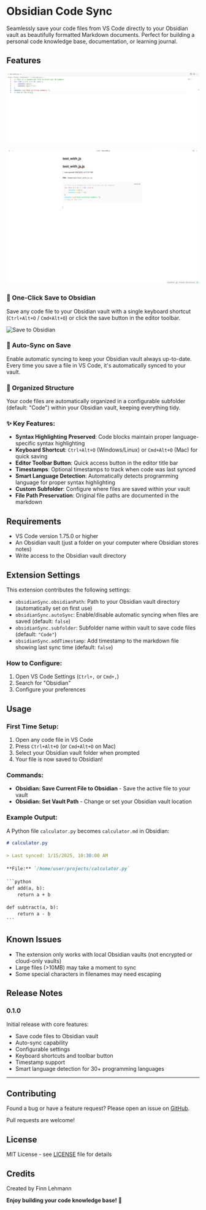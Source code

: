 # Obsidian Code Sync

Seamlessly save your code files from VS Code directly to your Obsidian vault as beautifully formatted Markdown documents. Perfect for building a personal code knowledge base, documentation, or learning journal.

## Features
![VS Code](images/vsCode_screenshot.png)

![Obsidian Markdown](images/Obsidian_screenshot.png)


### 📝 One-Click Save to Obsidian
Save any code file to your Obsidian vault with a single keyboard shortcut (`Ctrl+Alt+O` / `Cmd+Alt+O`) or click the save button in the editor toolbar.

![Save to Obsidian](images/feature-save.png)

### 🔄 Auto-Sync on Save
Enable automatic syncing to keep your Obsidian vault always up-to-date. Every time you save a file in VS Code, it's automatically synced to your vault.

### 📁 Organized Structure
Your code files are automatically organized in a configurable subfolder (default: "Code") within your Obsidian vault, keeping everything tidy.

### ✨ Key Features:
- **Syntax Highlighting Preserved**: Code blocks maintain proper language-specific syntax highlighting
- **Keyboard Shortcut**: `Ctrl+Alt+O` (Windows/Linux) or `Cmd+Alt+O` (Mac) for quick saving  
- **Editor Toolbar Button**: Quick access button in the editor title bar
- **Timestamps**: Optional timestamps to track when code was last synced
- **Smart Language Detection**: Automatically detects programming language for proper syntax highlighting
- **Custom Subfolder**: Configure where files are saved within your vault
- **File Path Preservation**: Original file paths are documented in the markdown

## Requirements

- VS Code version 1.75.0 or higher
- An Obsidian vault (just a folder on your computer where Obsidian stores notes)
- Write access to the Obsidian vault directory

## Extension Settings

This extension contributes the following settings:

* `obsidianSync.obsidianPath`: Path to your Obsidian vault directory (automatically set on first use)
* `obsidianSync.autoSync`: Enable/disable automatic syncing when files are saved (default: `false`)
* `obsidianSync.subfolder`: Subfolder name within vault to save code files (default: `"Code"`)
* `obsidianSync.addTimestamp`: Add timestamp to the markdown file showing last sync time (default: `false`)

### How to Configure:
1. Open VS Code Settings (`Ctrl+,` or `Cmd+,`)
2. Search for "Obsidian"
3. Configure your preferences

## Usage

### First Time Setup:
1. Open any code file in VS Code
2. Press `Ctrl+Alt+O` (or `Cmd+Alt+O` on Mac)
3. Select your Obsidian vault folder when prompted
4. Your file is now saved to Obsidian!

### Commands:
- **Obsidian: Save Current File to Obsidian** - Save the active file to your vault
- **Obsidian: Set Vault Path** - Change or set your Obsidian vault location

### Example Output:
A Python file `calculator.py` becomes `calculator.md` in Obsidian:

```markdown
# calculator.py

> Last synced: 1/15/2025, 10:30:00 AM

**File:** `/home/user/projects/calculator.py`

​```python
def add(a, b):
    return a + b

def subtract(a, b):
    return a - b
​```
```

## Known Issues

- The extension only works with local Obsidian vaults (not encrypted or cloud-only vaults)
- Large files (>10MB) may take a moment to sync
- Some special characters in filenames may need escaping

## Release Notes

### 0.1.0
Initial release with core features:
- Save code files to Obsidian vault
- Auto-sync capability
- Configurable settings
- Keyboard shortcuts and toolbar button
- Timestamp support
- Smart language detection for 30+ programming languages

---

## Contributing

Found a bug or have a feature request? Please open an issue on [GitHub](https://github.com/FinnLeh/vscode-obsidian-sync/issues).

Pull requests are welcome! 

## License

MIT License - see [LICENSE](LICENSE) file for details

## Credits

Created by Finn Lehmann

**Enjoy building your code knowledge base!** 🚀